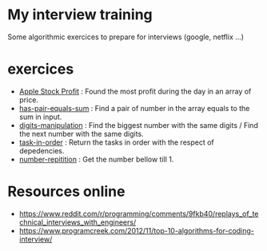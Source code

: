 # My interview training
Some algorithmic exercices to prepare for interviews (google, netflix ...)

# exercices
 - [Apple Stock Profit](src/com/tpoi/interview/apple_stock_profit) : Found the most profit during the day in an array of price.
 - [has-pair-equals-sum](src/com/tpoi/interview/has_pair_equals_sum) : Find a pair of number in the array equals to the sum in input.
 - [digits-manipulation](src/com/tpoi/interview/digits_manipulation) : Find the biggest number with the same digits / Find the next number with the same digits.
 - [task-in-order](src/com/tpoi/interview/task_in_order) : Return the tasks in order with the respect of depedencies.
 - [number-repitition](src/com/tpoi/interview/number_repition) : Get the number bellow till 1.
 
 # Resources online
 - https://www.reddit.com/r/programming/comments/9fkb40/replays_of_technical_interviews_with_engineers/
 - https://www.programcreek.com/2012/11/top-10-algorithms-for-coding-interview/
